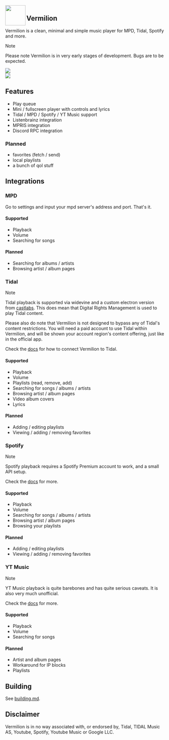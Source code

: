 <img align="left" style="width: 64px" src="assets/logo256.png">

## Vermilion

Vermilion is a clean, minimal and simple music player for MPD, Tidal, Spotify and more.

> [!NOTE]
> Please note Vermilion is in very early stages of development.
> Bugs are to be expected.


![](./assets/ui1.png) <br/>
![](./assets/ui2.png)


## Features

- Play queue
- Mini / fullscreen player with controls and lyrics
- Tidal / MPD / Spotify / YT Music support
- Listenbrainz integration
- MPRIS integration
- Discord RPC integration

### Planned

- favorites (fetch / send)
- local playlists
- a bunch of qol stuff

## Integrations

### MPD

Go to settings and input your mpd server's address and port. That's it.

#### Supported

- Playback
- Volume
- Searching for songs

#### Planned

- Searching for albums / artists
- Browsing artist / album pages

### Tidal

> [!NOTE]
> Tidal playback is supported via widevine and a custom electron version from [castlabs](https://github.com/castlabs/electron-releases).
> This does mean that Digital Rights Management is used to play Tidal content.
>
> Please also do note that Vermilion is not designed to bypass any of Tidal's content restrictions. You will need a paid account to use Tidal within Vermilion, and will be shown your account region's content offering, just like in the official app.

Check the [docs](./docs/Tidal.md) for how to connect Vermilion to Tidal.

#### Supported

- Playback
- Volume
- Playlists (read, remove, add)
- Searching for songs / albums / artists
- Browsing artist / album pages
- Video album covers
- Lyrics

#### Planned

- Adding / editing playlists
- Viewing / adding / removing favorites

### Spotify

> [!NOTE]
> Spotify playback requires a Spotify Premium account to work, and a small API setup.
>
> Check the [docs](./docs/Spotify.md) for more.

#### Supported
- Playback
- Volume
- Searching for songs / albums / artists
- Browsing artist / album pages
- Browsing your playlists

#### Planned

- Adding / editing playlists
- Viewing / adding / removing favorites

### YT Music

> [!NOTE]
> YT Music playback is quite barebones and has quite serious caveats. It is also very much unofficial.
>
> Check the [docs](./docs/YTM.md) for more.

#### Supported

- Playback
- Volume
- Searching for songs

#### Planned

- Artist and album pages
- Workaround for IP blocks
- Playlists

## Building

See [building.md](./docs/Building.md).

## Disclaimer

Vermilion is in no way associated with, or endorsed by, Tidal, TIDAL Music AS, Youtube, Spotify, Youtube Music or Google LLC.
